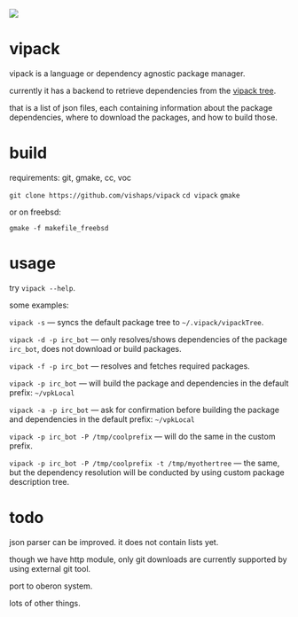 ![](https://xn--y9azesw6bu.xn--y9a3aq/media/uploads/2022/01/19/4b650ab4-2e97-45f8-8fd3-af1c726399c0.png)

vipack
======

vipack is a language or dependency agnostic package manager.

currently it has a backend to retrieve dependencies from the [vipack tree](https://github.com/vishaps/vipackTree).

that is a list of json files, each containing information about the package dependencies, where to download the packages, and how to build those.

build
=====

requirements: git, gmake, cc, voc

`git clone https://github.com/vishaps/vipack`
`cd vipack`
`gmake`

or on freebsd:

`gmake -f makefile_freebsd`

usage
=====

try `vipack --help`.

some examples:

`vipack -s` — syncs the default package tree to `~/.vipack/vipackTree`.

`vipack -d -p irc_bot` — only resolves/shows dependencies of the package `irc_bot`, does not download or build packages.

`vipack -f -p irc_bot` — resolves and fetches required packages.

`vipack -p irc_bot` — will build the package and dependencies in the default prefix: `~/vpkLocal`

`vipack -a -p irc_bot` — ask for confirmation before building the package and dependencies in the default prefix: `~/vpkLocal`

`vipack -p irc_bot -P /tmp/coolprefix` — will do the same in the custom prefix.

`vipack -p irc_bot -P /tmp/coolprefix -t /tmp/myothertree` — the same, but the dependency resolution will be conducted by using custom package description tree.

todo
====

json parser can be improved. it does not contain lists yet.

though we have http module, only git downloads are currently supported by using external git tool.

port to oberon system.

lots of other things.
